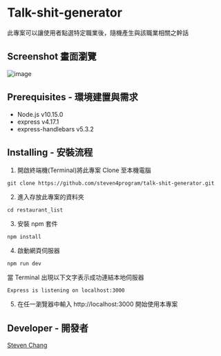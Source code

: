 # Talk-shit-generator

此專案可以讓使用者點選特定職業後，隨機產生與該職業相關之幹話

## Screenshot 畫面瀏覽

![image](https://github.com/steven4program/restaurant-list/blob/master/talk-shit-generator.png)

## Prerequisites - 環境建置與需求

- Node.js v10.15.0
- express v4.17.1
- express-handlebars v5.3.2

## Installing - 安裝流程

1. 開啟終端機(Terminal)將此專案 Clone 至本機電腦

```
git clone https://github.com/steven4program/talk-shit-generator.git
```

2. 進入存放此專案的資料夾

```
cd restaurant_list
```

3. 安裝 npm 套件

```
npm install
```

4. 啟動網頁伺服器

```
npm run dev
```

當 Terminal 出現以下文字表示成功連結本地伺服器

```
Express is listening on localhost:3000
```

5. 在任一瀏覽器中輸入 http://localhost:3000 開始使用本專案

## Developer - 開發者

[Steven Chang](https://github.com/steven4program)
